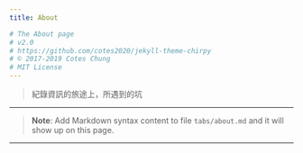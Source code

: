 ```yaml
---
title: About

# The About page
# v2.0
# https://github.com/cotes2020/jekyll-theme-chirpy
# © 2017-2019 Cotes Chung
# MIT License
---
```

> 紀錄資訊的旅途上，所遇到的坑
---
> **Note**: Add Markdown syntax content to file `tabs/about.md` and it will show up on this page.
---